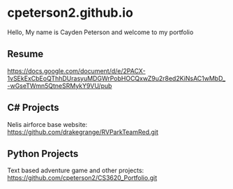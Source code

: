 # cpeterson2.github.io
Hello, My name is Cayden Peterson and welcome to my portfolio

Resume
------------------------------------------------------------
https://docs.google.com/document/d/e/2PACX-1vSEkExCbEoQThhDUrasyuMDGWrPobHOCQxwZ9u2r8ed2KiNsAC1wMbD_-wGseTWmn5QtneSRMykY9VU/pub

C# Projects
------------------------------------
Nelis airforce base website: https://github.com/drakegrange/RVParkTeamRed.git

Python Projects
------------------------------------
Text based adventure game and other projects: https://github.com/cpeterson2/CS3620_Portfolio.git
